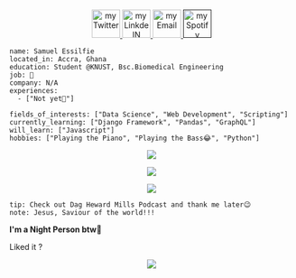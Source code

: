 <p align="center">
<br/>
<a href="https://twitter.com/_Samess">
  <img alt="my Twitter" width="50px" src="https://user-images.githubusercontent.com/95895530/203465411-e08b5a7d-7bff-4323-a08e-28ad3eb94e80.png"/>
</a>
<a href="https://www.linkedin.com/in/samuel-essilfie-274684252/">
  <img alt="my LinkdeIN" width="50px" src="https://user-images.githubusercontent.com/95895530/203465338-90aa4af9-406a-43c9-bb22-17d7188710af.png" />
</a>
<a href="psalmuelselfie@gmail.com">
  <img alt="my Email" width="50px" src="https://user-images.githubusercontent.com/95895530/203465529-99ef9677-fba7-46e6-95c0-2048184c83fa.png" />
</a>
<a href="">
  <img alt="my Spotify" width="50px" src="https://user-images.githubusercontent.com/95895530/203466679-c94faaf7-9d8f-4b46-a79d-b12008118a9c.png" />
</a>
<br>
<img alt="" src="" />
</p>

```about
name: Samuel Essilfie
located_in: Accra, Ghana
education: Student @KNUST, Bsc.Biomedical Engineering
job: 🔎
company: N/A
experiences: 
  - ["Not yet🤫"]

fields_of_interests: ["Data Science", "Web Development", "Scripting"]
currently_learning: ["Django Framework", "Pandas", "GraphQL"]
will_learn: ["Javascript"]
hobbies: ["Playing the Piano", "Playing the Bass😂", "Python"]
```

<p align="center">
  <img src="https://user-images.githubusercontent.com/95895530/203469506-08582ae6-24e7-490e-910b-00c9717c53bc.jpeg" />
</p>

<p align="center">
  <a href="" />
    <img src="https://user-images.githubusercontent.com/95895530/203469897-f8e44c27-3b34-4c64-b149-45e44b040cd9.jpeg">
  </a>
</p>

<p align="center">
  <img src="https://user-images.githubusercontent.com/95895530/203469577-5e64bdc9-2a3c-4ac2-9f12-8a014fa16e54.jpeg" />
</p>
 
```
tip: Check out Dag Heward Mills Podcast and thank me later😉
note: Jesus, Saviour of the world!!!
```

**I'm a Night Person btw🦉** 

Liked it ?

<p align="center">
  <img src="https://user-images.githubusercontent.com/95895530/203470240-ea3be236-8cf7-449d-baf6-24a554f285be.jpeg"/>
</p>
